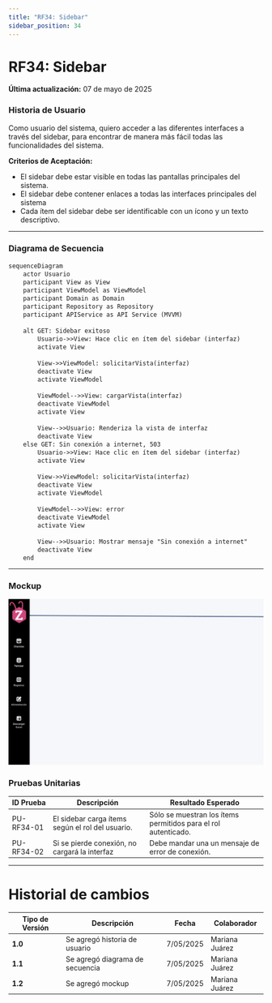 ```yaml
---
title: "RF34: Sidebar"  
sidebar_position: 34
---
```


# RF34: Sidebar

**Última actualización:** 07 de mayo de 2025

### Historia de Usuario
Como usuario del sistema, quiero acceder a las diferentes interfaces a través del sidebar, para encontrar de manera más fácil todas las funcionalidades del sistema.

  **Criterios de Aceptación:**
  - El sidebar debe estar visible en todas las pantallas principales del sistema.
  - El sidebar debe contener enlaces a todas las interfaces principales del sistema 
  - Cada ítem del sidebar debe ser identificable con un ícono y un texto descriptivo.

---

### Diagrama de Secuencia

```mermaid
sequenceDiagram
    actor Usuario 
    participant View as View
    participant ViewModel as ViewModel
    participant Domain as Domain
    participant Repository as Repository
    participant APIService as API Service (MVVM)

    alt GET: Sidebar exitoso
        Usuario->>View: Hace clic en ítem del sidebar (interfaz)
        activate View

        View->>ViewModel: solicitarVista(interfaz)
        deactivate View
        activate ViewModel

        ViewModel-->>View: cargarVista(interfaz)
        deactivate ViewModel
        activate View

        View-->>Usuario: Renderiza la vista de interfaz
        deactivate View
    else GET: Sin conexión a internet, 503
        Usuario->>View: Hace clic en ítem del sidebar (interfaz)
        activate View

        View->>ViewModel: solicitarVista(interfaz)
        deactivate View
        activate ViewModel

        ViewModel-->>View: error
        deactivate ViewModel
        activate View

        View-->>Usuario: Mostrar mensaje "Sin conexión a internet"
        deactivate View
    end

```

---

### Mockup

![alt text](../mockupRF34.png)

### Pruebas Unitarias 
| ID Prueba  | Descripción                                               | Resultado Esperado  |
|------------|-----------------------------------------------------------|---------------------|
| PU-RF34-01 | 	El sidebar carga ítems según el rol del usuario. | Sólo se muestran los ítems permitidos para el rol autenticado. |
| PU-RF34-02 | 	Si se pierde conexión, no cargará la interfaz | Debe mandar una un mensaje de error de conexión. |

---
# Historial de cambios
| **Tipo de Versión** | **Descripción**                      | **Fecha** | **Colaborador**   |
| ------------------- | ------------------------------------ | --------- | ----------------- |
| **1.0**             | Se agregó historia de usuario        | 7/05/2025 | Mariana Juárez    |
| **1.1**             | Se agregó diagrama de secuencia      | 7/05/2025 | Mariana Juárez    |
| **1.2**             | Se agregó mockup                     | 7/05/2025 | Mariana Juárez    |